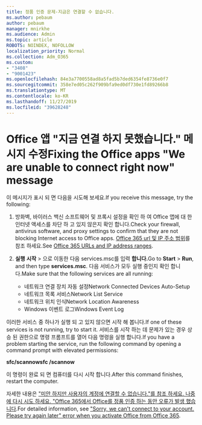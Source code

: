 ```yaml
---
title: 정품 인증 문제-지금은 연결할 수 없습니다.
ms.author: pebaum
author: pebaum
manager: mnirkhe
ms.audience: Admin
ms.topic: article
ROBOTS: NOINDEX, NOFOLLOW
localization_priority: Normal
ms.collection: Adm_O365
ms.custom:
- "3408"
- "9001423"
ms.openlocfilehash: 84e3a7700558ad8a5fad5b7ded6354fe8736e0f7
ms.sourcegitcommit: 358e7ed05c262f909bfa9ed0df730e1fd89266b8
ms.translationtype: MT
ms.contentlocale: ko-KR
ms.lasthandoff: 11/27/2019
ms.locfileid: "39628248"
---
```

# <a name="fixing-the-office-apps-we-are-unable-to-connect-right-now-message"></a><span data-ttu-id="70a58-102">Office 앱 "지금 연결 하지 못했습니다." 메시지 수정</span><span class="sxs-lookup"><span data-stu-id="70a58-102">Fixing the Office apps "We are unable to connect right now" message</span></span>

<span data-ttu-id="70a58-103">이 메시지가 표시 되 면 다음을 시도해 보세요.</span><span class="sxs-lookup"><span data-stu-id="70a58-103">If you receive this message, try the following:</span></span>

1. <span data-ttu-id="70a58-104">방화벽, 바이러스 백신 소프트웨어 및 프록시 설정을 확인 하 여 Office 앱에 대 한 인터넷 액세스를 차단 하 고 있지 않은지 확인 합니다.</span><span class="sxs-lookup"><span data-stu-id="70a58-104">Check your firewall, antivirus software, and proxy settings to confirm that they are not blocking Internet access to Office apps.</span></span> <span data-ttu-id="70a58-105">[Office 365 url 및 IP 주소 범위](https://docs.microsoft.com/office365/enterprise/urls-and-ip-address-ranges)를 참조 하세요.</span><span class="sxs-lookup"><span data-stu-id="70a58-105">See [Office 365 URLs and IP address ranges](https://docs.microsoft.com/office365/enterprise/urls-and-ip-address-ranges).</span></span>

2. <span data-ttu-id="70a58-106">**실행** **시작** > 으로 이동한 다음 services.msc를 입력 **합니다.**</span><span class="sxs-lookup"><span data-stu-id="70a58-106">Go to **Start** > **Run**, and then type **services.msc**.</span></span> <span data-ttu-id="70a58-107">다음 서비스가 모두 실행 중인지 확인 합니다.</span><span class="sxs-lookup"><span data-stu-id="70a58-107">Make sure that the following services are all running:</span></span>
    - <span data-ttu-id="70a58-108">네트워크 연결 장치 자동 설정</span><span class="sxs-lookup"><span data-stu-id="70a58-108">Network Connected Devices Auto-Setup</span></span>
    - <span data-ttu-id="70a58-109">네트워크 목록 서비스</span><span class="sxs-lookup"><span data-stu-id="70a58-109">Network List Service</span></span>
    - <span data-ttu-id="70a58-110">네트워크 위치 인식</span><span class="sxs-lookup"><span data-stu-id="70a58-110">Network Location Awareness</span></span>
    - <span data-ttu-id="70a58-111">Windows 이벤트 로그</span><span class="sxs-lookup"><span data-stu-id="70a58-111">Windows Event Log</span></span>

<span data-ttu-id="70a58-112">이러한 서비스 중 하나가 실행 되 고 있지 않으면 시작 해 봅니다.</span><span class="sxs-lookup"><span data-stu-id="70a58-112">If one of these services is not running, try to start it.</span></span> <span data-ttu-id="70a58-113">서비스를 시작 하는 데 문제가 있는 경우 상승 된 권한으로 명령 프롬프트를 열어 다음 명령을 실행 합니다.</span><span class="sxs-lookup"><span data-stu-id="70a58-113">If you have a problem starting the service, run the following command by opening a command prompt with elevated permissions:</span></span>

<span data-ttu-id="70a58-114">**sfc/scannow**</span><span class="sxs-lookup"><span data-stu-id="70a58-114">**sfc /scannow**</span></span>

<span data-ttu-id="70a58-115">이 명령이 완료 되 면 컴퓨터를 다시 시작 합니다.</span><span class="sxs-lookup"><span data-stu-id="70a58-115">After this command finishes, restart the computer.</span></span>

<span data-ttu-id="70a58-116">자세한 내용은 ["미안 하지만 사용자의 계정에 연결할 수 없습니다."를 참조 하세요. 나중에 다시 시도 하세요. "Office 365에서 Office를 정품 인증 하는 동안 오류가 발생 했습니다](https://docs.microsoft.com/office/troubleshoot/activation-installation/issue-when-activate-office-from-office-365).</span><span class="sxs-lookup"><span data-stu-id="70a58-116">For detailed information, see ["Sorry, we can't connect to your account. Please try again later" error when you activate Office from Office 365](https://docs.microsoft.com/office/troubleshoot/activation-installation/issue-when-activate-office-from-office-365).</span></span>